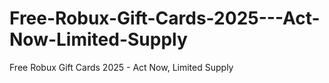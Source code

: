 # Free-Robux-Gift-Cards-2025---Act-Now-Limited-Supply
Free Robux Gift Cards 2025 - Act Now, Limited Supply
